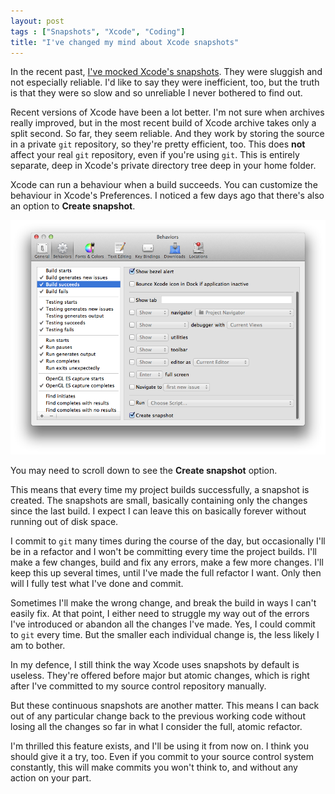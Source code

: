 ```yaml
---
layout: post
tags : ["Snapshots", "Xcode", "Coding"]
title: "I've changed my mind about Xcode snapshots"
---
```

In the recent past, [I've mocked Xcode's snapshots][1]. They were sluggish and not especially reliable. I'd like to say they were inefficient, too, but the truth is that they were so slow and so unreliable I never bothered to find out.

[1]: /2011/09/an-imaginary-conversation-with-xcode-4-regarding-snapshots

Recent versions of Xcode have been a lot better. I'm not sure when archives really improved, but in the most recent build of Xcode archive takes only a split second. So far, they seem reliable. And they work by storing the source in a private `git` repository, so they're pretty efficient, too. This does **not** affect your real `git` repository, even if you're using `git`. This is entirely separate, deep in Xcode's private directory tree deep in your home folder.

Xcode can run a behaviour when a build succeeds. You can customize the behaviour in Xcode's Preferences. I noticed a few days ago that there's also an option to **Create snapshot**.

![Create snapshot](/images/Create-snapshot.png)

You may need to scroll down to see the **Create snapshot** option.

This means that every time my project builds successfully, a snapshot is created. The snapshots are small, basically containing only the changes since the last build. I expect I can leave this on basically forever without running out of disk space.

I commit to `git` many times during the course of the day, but occasionally I'll be in a refactor and I won't be committing every time the project builds. I'll make a few changes, build and fix any errors, make a few more changes. I'll keep this up several times, until I've made the full refactor I want. Only then will I fully test what I've done and commit.

Sometimes I'll make the wrong change, and break the build in ways I can't easily fix. At that point, I either need to struggle my way out of the errors I've introduced or abandon all the changes I've made. Yes, I could commit to `git` every time. But the smaller each individual change is, the less likely I am to bother.

In my defence, I still think the way Xcode uses snapshots by default is useless. They're offered before major but atomic changes, which is right after I've committed to my source control repository manually.

But these continuous snapshots are another matter. This means I can back out of any particular change back to the previous working code without losing all the changes so far in what I consider the full, atomic refactor.

I'm thrilled this feature exists, and I'll be using it from now on. I think you should give it a try, too. Even if you commit to your source control system constantly, this will make commits you won't think to, and without any action on your part.